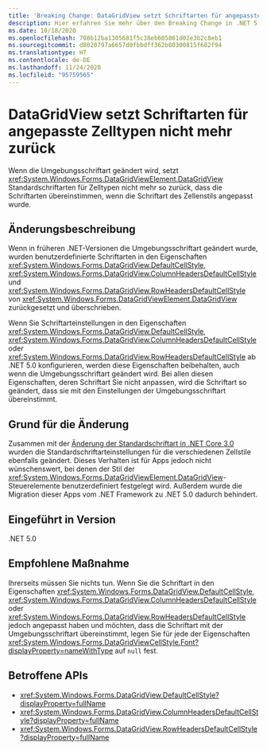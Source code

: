 ```yaml
---
title: 'Breaking Change: DataGridView setzt Schriftarten für angepasste Zelltypen nicht mehr zurück'
description: Hier erfahren Sie mehr über den Breaking Change in .NET 5.0, durch den DataGridView Standardschriftarten in Zellenstilen nicht mehr so zurücksetzt, dass sie mit der Umgebungsschriftart übereinstimmen, wenn die Schriftart des Zellenstils angepasst wurde.
ms.date: 10/18/2020
ms.openlocfilehash: 708b12ba1305681f5c38eb605861d02e3b2c8eb1
ms.sourcegitcommit: d8020797a6657d0fbbdff362b80300815f682f94
ms.translationtype: HT
ms.contentlocale: de-DE
ms.lasthandoff: 11/24/2020
ms.locfileid: "95759565"
---
```

# <a name="datagridview-no-longer-resets-fonts-for-customized-cell-styles"></a>DataGridView setzt Schriftarten für angepasste Zelltypen nicht mehr zurück

Wenn die Umgebungsschriftart geändert wird, setzt <xref:System.Windows.Forms.DataGridViewElement.DataGridView> Standardschriftarten für Zelltypen nicht mehr so zurück, dass die Schriftarten übereinstimmen, wenn die Schriftart des Zellenstils angepasst wurde.

## <a name="change-description"></a>Änderungsbeschreibung

Wenn in früheren .NET-Versionen die Umgebungsschriftart geändert wurde, wurden benutzerdefinierte Schriftarten in den Eigenschaften <xref:System.Windows.Forms.DataGridView.DefaultCellStyle>, <xref:System.Windows.Forms.DataGridView.ColumnHeadersDefaultCellStyle> und <xref:System.Windows.Forms.DataGridView.RowHeadersDefaultCellStyle> von <xref:System.Windows.Forms.DataGridViewElement.DataGridView> zurückgesetzt und überschrieben.

Wenn Sie Schriftarteinstellungen in den Eigenschaften <xref:System.Windows.Forms.DataGridView.DefaultCellStyle>, <xref:System.Windows.Forms.DataGridView.ColumnHeadersDefaultCellStyle> oder <xref:System.Windows.Forms.DataGridView.RowHeadersDefaultCellStyle> ab .NET 5.0 konfigurieren, werden diese Eigenschaften beibehalten, auch wenn die Umgebungsschriftart geändert wird. Bei allen diesen Eigenschaften, deren Schriftart Sie nicht anpassen, wird die Schriftart so geändert, dass sie mit den Einstellungen der Umgebungsschriftart übereinstimmt.

## <a name="reason-for-change"></a>Grund für die Änderung

Zusammen mit der [Änderung der Standardschriftart in .NET Core 3.0](../../winforms.md#default-control-font-changed-to-segoe-ui-9-pt) wurden die Standardschriftarteinstellungen für die verschiedenen Zellstile ebenfalls geändert. Dieses Verhalten ist für Apps jedoch nicht wünschenswert, bei denen der Stil der <xref:System.Windows.Forms.DataGridViewElement.DataGridView>-Steuerelemente benutzerdefiniert festgelegt wird. Außerdem wurde die Migration dieser Apps vom .NET Framework zu .NET 5.0 dadurch behindert.

## <a name="version-introduced"></a>Eingeführt in Version

.NET 5.0

## <a name="recommended-action"></a>Empfohlene Maßnahme

Ihrerseits müssen Sie nichts tun. Wenn Sie die Schriftart in den Eigenschaften <xref:System.Windows.Forms.DataGridView.DefaultCellStyle>, <xref:System.Windows.Forms.DataGridView.ColumnHeadersDefaultCellStyle> oder <xref:System.Windows.Forms.DataGridView.RowHeadersDefaultCellStyle> jedoch angepasst haben und möchten, dass die Schriftart mit der Umgebungsschriftart übereinstimmt, legen Sie für jede der Eigenschaften <xref:System.Windows.Forms.DataGridViewCellStyle.Font?displayProperty=nameWithType> auf `null` fest.

## <a name="affected-apis"></a>Betroffene APIs

- <xref:System.Windows.Forms.DataGridView.DefaultCellStyle?displayProperty=fullName>
- <xref:System.Windows.Forms.DataGridView.ColumnHeadersDefaultCellStyle?displayProperty=fullName>
- <xref:System.Windows.Forms.DataGridView.RowHeadersDefaultCellStyle?displayProperty=fullName>

<!--

### Affected APIs

- `P:System.Windows.Forms.DataGridView.DefaultCellStyle`
- `P:System.Windows.Forms.DataGridView.ColumnHeadersDefaultCellStyle`
- `P:System.Windows.Forms.DataGridView.RowHeadersDefaultCellStyle`

### Category

- Windows Forms

-->
